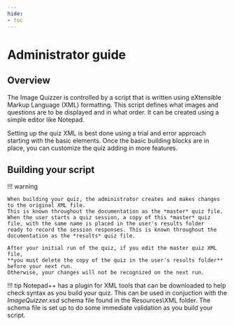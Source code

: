 ```yaml
---
hide:
- toc
---
```

<!-- let javascript handle toc on left sidebar -->

# Administrator guide

## Overview

The Image Quizzer is controlled by a script that is written using eXtensible Markup Language (XML) formatting. 
This script defines what images and questions are to be displayed and in what order. 
It can be created using a simple editor like Notepad.

Setting up the quiz XML is best done using a trial and error approach starting with the basic elements.
Once the basic building blocks are in place, you can customize the quiz adding in more features.

## Building your script

!!! warning

    When building your quiz, the administrator creates and makes changes to the original XML file.
    This is known throughout the documentation as the *master* quiz file.
    When the user starts a quiz session, a copy of this *master* quiz file, with the same name is placed in the user's results folder
    ready to record the session responses. This is known throughout the documentation as the *results* quiz file.

    After your initial run of the quiz, if you edit the master quiz XML file,
	**you must delete the copy of the quiz in the user's results folder** before your next run.
	Otherwise, your changes will not be recognized on the next run.


!!! tip
    Notepad++ has a plugin for XML tools that can be downloaded to help check syntax as you build your quiz.
    This can be used in conjuction with the *ImageQuizzer.xsd* schema file found in the Resources\XML folder.
    The schema file is set up to do some immediate validation as you build your script.
	
